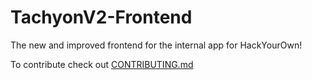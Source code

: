 # TachyonV2-Frontend
The new and improved frontend for the internal app for HackYourOwn!

To contribute check out [CONTRIBUTING.md](https://github.com/Hack-Your-Own/TachyonV2-Frontend/blob/master/CONTRIBUTING.md)
